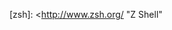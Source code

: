 
<!-- 0 -->
[010 Editor]: <https://sweetscape.com/010editor/>

<!-- 1 -->

<!-- 2 -->

<!-- 3 -->

<!-- 4 -->

<!-- 5 -->

<!-- 6 -->

<!-- 7 -->
[7-Zip]: <https://www.7-zip.org/>

<!-- 8 -->

<!-- 9 -->


<!-- A -->
[Aconvert]: <https://www.aconvert.com/>
[aldeid]: <https://www.aldeid.com/wiki/Main_Page>
[ALL TO ALL]: <https://www.alltoall.net/>
[AlmaLinux]: <https://almalinux.org/>
[Alpine]: <https://alpinelinux.org/>
[APT]: <https://wiki.debian.org/AptCLI>
[Aptitude]: <https://wiki.debian.org/Aptitude>
[Arch]: <https://www.archlinux.org/>
[ash]: <https://www.in-ulm.de/~mascheck/various/ash/> "Almquist Shell"
[Awesome Wallpapers]: <https://wallhaven.cc/>

<!-- B -->
[bash]: <https://www.gnu.org/software/bash/> "Bourne-Again Shell"
[Behind the Name]: <https://www.behindthename.com/>
[bettercap]: <https://bettercap.org/>
[Beyond Compare]: <https://scootersoftware.com/>
[Bing Wallpaper]: <https://www.microsoft.com/bing/bing-wallpaper>

<!-- C -->
[CentOS]: <https://centos.org/> "Community Enterprise Operating System"
[cFosSpeed]: <https://cfos.de/>
[Cheat Engine]: <https://cheatengine.org/>
[Clink]: <https://mridgers.github.io/clink/>
[Cmder]: <https://cmder.net/> "Console Emulator"
[ConEmu]: <https://conemu.github.io/> "Console Emulator"
[CPU-Z]: <https://www.cpuid.com/softwares/cpu-z.html>
[Cygwin]: <https://cygwin.com/> "Cygnus Windows"

<!-- D -->
[Debian]: <https://www.debian.org/>
[DebugView]: <https://docs.microsoft.com/sysinternals/downloads/debugview>
[Debugview++]: <https://github.com/CobaltFusion/DebugViewPP>
[DeepL]: <https://www.deepl.com/translator>
[Dependency Walker]: <http://dependencywalker.com/>
[Dell]: <https://www.dell.com/>
[Docker]: <https://www.docker.com/>
[Dollar Street]: <https://www.gapminder.org/dollar-street/>
[dpkg]: <https://www.dpkg.org/>
[draw.io]: <https://draw.io/>
[dSniff]: <https://monkey.org/~dugsong/dsniff/>

<!-- E -->
[Elecard]: <https://elecard.com/>
[Emacs]: <https://www.gnu.org/software/emacs/>
[EPEL]: <https://fedoraproject.org/wiki/EPEL> "EPEL - Fedora Project Wiki"
[Ettercap]: <https://www.ettercap-project.org>
[Everything]: <https://www.voidtools.com/>
[Exeinfo PE]: <http://exeinfo.xn.pl/>
[Explorer Suite]: <https://ntcore.com/?page_id=388>

<!-- F -->
[FastCopy]: <https://fastcopy.jp/>
[Fedora]: <https://getfedora.org/>
[FFmpeg]: <https://ffmpeg.org/>
[fish]: <https://fishshell.com/> "Friendly Interactive Shell"
[foobar2000]: <https://www.foobar2000.org/>
[FreeBSD]: <https://www.freebsd.org/> "Free Berkeley Software Distribution"

<!-- G -->
[Gentoo]: <https://gentoo.org/>
[Git]: <https://git-scm.com/>
[GitFlow]: <https://github.com/nvie/gitflow> 
[GitHub]: <https://github.com/>
[GPU-Z]: <https://www.techpowerup.com/download/techpowerup-gpu-z/>
[Graphviz]: <https://graphviz.org/>
[GRUB]: <https://www.gnu.org/software/grub/>

<!-- H -->
[highlight.js]: <https://highlightjs.org/>

<!-- I -->
[IDA]: <https://hex-rays.com/products/ida/>
[IDM]: <https://www.internetdownloadmanager.com/>
[iPerf]: <https://iperf.fr/>
[Iris]: https://iristech.co/>

<!-- J -->

<!-- K -->
[Kali]: <https://www.kali.org/>
[Keryx]: <https://launchpad.net/keryx>
[ksh]: <http://kornshell.com/> "Korn Shell"
[KVM]: <https://www.linux-kvm.org/> "Kernel Virtual Machine"

<!-- L -->
[LALAL.AI]: <https://www.lalal.ai/>
[lftp]: <https://lftp.tech/>
[Linguist]: <https://github.com/github/linguist>

<!-- M -->
[Markdown]: <https://daringfireball.net/projects/markdown/> "Daring Fireball: Markdown"
[Manjaro]: <https://manjaro.org/>
[MediaInfo]: <https://mediaarea.net/MediaInfo>
[MinGW]: <http://mingw.org/> "Minimalist GNU for Windows"
[MinGW-W64]: <http://mingw-w64.org/>
[MPC-BE]: <https://mpc-be.org/>
[MPC-HC]: <https://mpc-hc.org/>
[MPC-HC-Fork]: <https://github.com/clsid2/mpc-hc>
[MSYS2]: <https://www.msys2.org/> "Minimal System"

<!-- N -->
[NetBSD]: <https://netbsd.org/> "Net Berkeley Software Distribution"
[Nix]: <https://nixos.org/>
[NixOS]: <https://nixos.org/>
[NSSM]: <https://nssm.cc/>

<!-- O -->
[OllyDbg]: <http://ollydbg.de/>
[OpenBSD]: <https://www.openobsd.org/> "Open Berkeley Software Distribution"
[OpenSSH]: <https://www.openssh.com/>
[Oracle]: <https://www.oracle.com/>

<!-- P -->
[PC Hunter]: <http://xuetr.com/>
[PCI-Z]: <https://www.pci-z.com/>
[PlantUML]: <https://plantuml.com/>
[Podman]: <https://podman.io/>
[Postman]: <https://postman.com/>
[PotPlayer]: <https://potplayer.daum.net/>
[PowerShell]: <https://microsoft.com/powershell/>
[procps]: <https://gitlab.com/procps-ng/procps>
[PuTTY]: <https://www.chiark.greenend.org.uk/~sgtatham/putty/>
[Pygments]: <https://pygments.org/>
[PyMdown Extensions]: <https://facelessuser.github.io/pymdown-extensions/>
[Python-Markdown]: <https://python-markdown.github.io/>

<!-- Q -->
[qBittorrent]: <https://qbittorrent.org/>
[qBittorrent-Enhanced-Edition]: <https://github.com/c0re100/qBittorrent-Enhanced-Edition>

<!-- R -->
[radare]: <https://radare.org/>
[Rapid Environment Editor]: <https://rapidee.com/>
[Resource Hacker]: <http://angusj.com/resourcehacker/>
[RHEL]: <https://www.redhat.com/> "Red Hat Enterprise Linux"
[Rocky Linux]: <https://rockylinux.org/>

<!-- S -->
[scsh]: <https://scsh.net/> "Scheme Shell"
[SecureCRT]: <https://vandyke.com/products/securecrt/>
[Serva]: <https://vercot.com/~serva/>
[Sourcetree]: <https://www.sourcetreeapp.com/>
[SSD-Z]: <http://aezay.dk/aezay/ssdz/>
[StarUML]: <https://staruml.io/>
[SUSE]: <https://www.opensuse.org/> "Software- und System-Entwicklung"
[SWIG]: <http://swig.org/>
[Synaptic]: <https://wiki.debian.org/Synaptic>
[systemd]: <https://systemd.io/>

<!-- T -->
[tcsh]: <https://www.tcsh.org/> "TENEX C Shell"
[Tails]: <https://tails.boum.org/>
[Terminal]: <https://github.com/microsoft/terminal>
[Transmission]: <https://transmissionbt.com/>

<!-- U -->
[Ubuntu]: <https://ubuntu.com/>
[util-linux]: <https://git.kernel.org/pub/scm/utils/util-linux/util-linux.git/>

<!-- V -->
[Vim]: <https://www.vim.org/>
[vim-plug]: <https://github.com/junegunn/vim-plug>
[VirtualBox]: <https://www.virtualbox.org/> "Oracle VM VirtualBox"
[Visual Studio Code]: <https://code.visualstudio.com/>
[VLC media player]: <https://videolan.org/vlc/>
[VMware]: <https://www.vmware.com/>
[Vundle]: <https://github.com/VundleVim/Vundle.vim>
[vsftpd]: <https://security.appspot.com/vsftpd.html>

<!-- W -->
[WePE]: <http://www.wepe.com.cn/>
[wikiHow]: <https://www.wikihow.com/>
[Wikipedia]: <https://www.wikipedia.org/>
[Windy]: <https://www.windy.com/>
[WinDbg]: <http://windbg.org/>
[Windows]: <https://www.windows.com/>
[Wine]: <https://www.winehq.org/>
[WinHex]: <http://winhex.com/winhex/>
[WinSCP]: <https://winscp.net/>
[Wireshark]: <https://wireshark.org/>
[WiX]: <https://wixtoolset.org/>

<!-- X -->
[Xlight]: <https://xlightftpd.com/>
[XMake]: <https://xmake.io/>

<!-- Y -->

<!-- Z -->
[zsh]: <http://www.zsh.org/ "Z Shell"

<!-- UNICODE -->
[图吧工具箱]: <https://www.tbtool.cn/>
[图拉丁吧]: <https://tieba.baidu.com/图拉丁>

